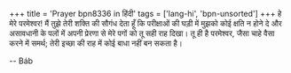 +++
title = 'Prayer bpn8336 in हिंदी'
tags = ['lang-hi', 'bpn-unsorted']
+++
हे मेरे परमेश्वर! मैं तुझे तेरी शक्ति की सौगंध देता हूँ कि परीक्षाओं की घड़ी में मुझको कोई क्षति न होने दे और असावधानी के पलों में अपनी प्रेरणा से मेरे पगों को तू सही राह दिखा। तू ही है परमेश्वर, जैसा चाहे वैसा करने में समर्थ; तेरी इच्छा की राह में कोई बाधा नहीं बन सकता है।

-- Báb
